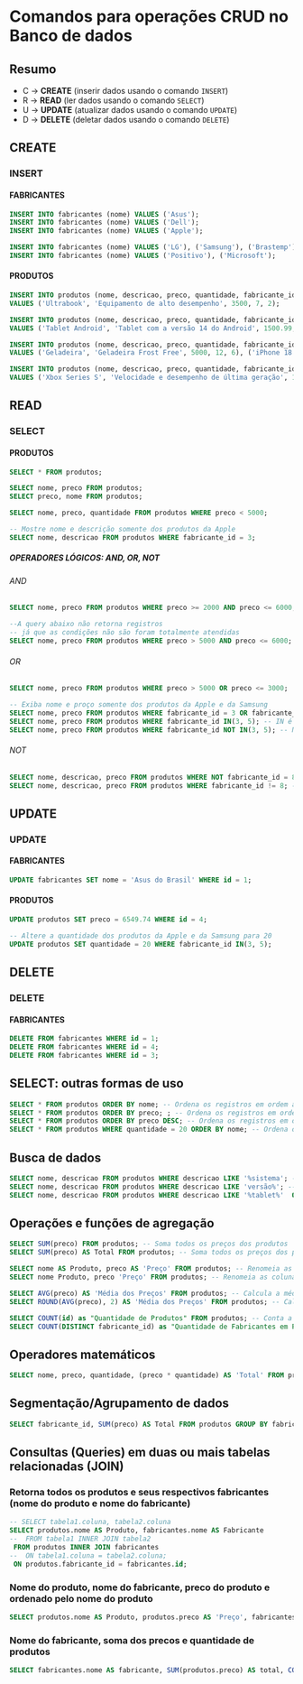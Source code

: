 # Comandos para operações CRUD no Banco de dados

## Resumo

- C -> **CREATE** (inserir dados usando o comando `INSERT`)
- R -> **READ** (ler dados usando o comando `SELECT`)
- U -> **UPDATE** (atualizar dados usando o comando `UPDATE`)
- D -> **DELETE** (deletar dados usando o comando `DELETE`)

## CREATE

### INSERT

#### FABRICANTES

```sql
INSERT INTO fabricantes (nome) VALUES ('Asus');
INSERT INTO fabricantes (nome) VALUES ('Dell');
INSERT INTO fabricantes (nome) VALUES ('Apple');

INSERT INTO fabricantes (nome) VALUES ('LG'), ('Samsung'), ('Brastemp');
INSERT INTO fabricantes (nome) VALUES ('Positivo'), ('Microsoft');
```
#### PRODUTOS

```sql
INSERT INTO produtos (nome, descricao, preco, quantidade, fabricante_id)
VALUES ('Ultrabook', 'Equipamento de alto desempenho', 3500, 7, 2);

INSERT INTO produtos (nome, descricao, preco, quantidade, fabricante_id)
VALUES ('Tablet Android', 'Tablet com a versão 14 do Android', 1500.99, 5, 5);

INSERT INTO produtos (nome, descricao, preco, quantidade, fabricante_id)
VALUES ('Geladeira', 'Geladeira Frost Free', 5000, 12, 6), ('iPhone 18 Pro Max', 'Diversas cores', 12666, 3, 3), ('iPad Mini', 'Com tela de 7 polegadas', 4999.01, 5, 3);

INSERT INTO produtos (nome, descricao, preco, quantidade, fabricante_id)
VALUES ('Xbox Series S', 'Velocidade e desempenho de última geração', 1977, 5, 8), ('Notebook Motion', 'Intel Dual Core 4GB de RAM, 128GB SSD e Tela 14,1 polegadas', 1213.65, 8, 7);
```

## READ

### SELECT

#### PRODUTOS

```sql
SELECT * FROM produtos;

SELECT nome, preco FROM produtos;
SELECT preco, nome FROM produtos;

SELECT nome, preco, quantidade FROM produtos WHERE preco < 5000;

-- Mostre nome e descrição somente dos produtos da Apple
SELECT nome, descricao FROM produtos WHERE fabricante_id = 3;
```
##### OPERADORES LÓGICOS: AND, OR, NOT

###### AND

```sql
SELECT nome, preco FROM produtos WHERE preco >= 2000 AND preco <= 6000;

--A query abaixo não retorna registros
-- já que as condições não são foram totalmente atendidas
SELECT nome, preco FROM produtos WHERE preco > 5000 AND preco <= 6000;
```
###### OR
    
```sql
SELECT nome, preco FROM produtos WHERE preco > 5000 OR preco <= 3000;

-- Exiba nome e proço somente dos produtos da Apple e da Samsung
SELECT nome, preco FROM produtos WHERE fabricante_id = 3 OR fabricante_id = 5;
SELECT nome, preco FROM produtos WHERE fabricante_id IN(3, 5); -- IN é uma abreviação para OR
SELECT nome, preco FROM produtos WHERE fabricante_id NOT IN(3, 5); -- NOT IN serve para negar o IN 
```
###### NOT

```sql
SELECT nome, descricao, preco FROM produtos WHERE NOT fabricante_id = 8;
SELECT nome, descricao, preco FROM produtos WHERE fabricante_id != 8; -- != é uma abreviação para NOT
```
## UPDATE

### UPDATE

#### FABRICANTES

```sql
UPDATE fabricantes SET nome = 'Asus do Brasil' WHERE id = 1;
```

#### PRODUTOS

```sql
UPDATE produtos SET preco = 6549.74 WHERE id = 4;   

-- Altere a quantidade dos produtos da Apple e da Samsung para 20
UPDATE produtos SET quantidade = 20 WHERE fabricante_id IN(3, 5);
```	
## DELETE

### DELETE

#### FABRICANTES

```sql
DELETE FROM fabricantes WHERE id = 1;
DELETE FROM fabricantes WHERE id = 4;
DELETE FROM fabricantes WHERE id = 3;   
```

## SELECT: outras formas de uso

```sql
SELECT * FROM produtos ORDER BY nome; -- Ordena os registros em ordem alfabética
SELECT * FROM produtos ORDER BY preco; ; -- Ordena os registros em ordem crescente de preço
SELECT * FROM produtos ORDER BY preco DESC; -- Ordena os registros em ordem decrescente de preço 
SELECT * FROM produtos WHERE quantidade = 20 ORDER BY nome; -- Ordena os registros que possuem quantidade igual a 20 em ordem alfabética
```

## Busca de dados

```sql
SELECT nome, descricao FROM produtos WHERE descricao LIKE '%sistema'; -- Busca todos os produtos que terminam com a palavra sistema
SELECT nome, descricao FROM produtos WHERE descricao LIKE 'versão%'; -- Busca todos os produtos que começam com a palavra versão
SELECT nome, descricao FROM produtos WHERE descricao LIKE '%tablet%'  OR  nome LIKE '%tela%'; -- Busca todos os produtos que possuem a palavra tablet na descrição ou a palavra tela no nome
```
## Operações e funções de agregação

```sql
SELECT SUM(preco) FROM produtos; -- Soma todos os preços dos produtos
SELECT SUM(preco) AS Total FROM produtos; -- Soma todos os preços dos produtos e renomeia a coluna para Total

SELECT nome AS Produto, preco AS 'Preço' FROM produtos; -- Renomeia as colunas nome e preco para Produto e Preço respectivamente  
SELECT nome Produto, preco 'Preço' FROM produtos; -- Renomeia as colunas nome e preco para Produto e Preço respectivamente (SEM AS)

SELECT AVG(preco) AS 'Média dos Preços' FROM produtos; -- Calcula a média dos preços dos produtos
SELECT ROUND(AVG(preco), 2) AS 'Média dos Preços' FROM produtos; -- Calcula a média dos preços dos produtos e arredonda para 2 casas decimais

SELECT COUNT(id) as "Quantidade de Produtos" FROM produtos; -- Conta a quantidade de produtos
SELECT COUNT(DISTINCT fabricante_id) as "Quantidade de Fabricantes em Produtos" FROM produtos; -- Conta a quantidade de fabricantes em produtos (DISTINCT é uma cláusula/flag que elimina os valores duplicados)
```

## Operadores matemáticos

```sql
SELECT nome, preco, quantidade, (preco * quantidade) AS 'Total' FROM produtos; -- Calcula o total de cada produto
```

## Segmentação/Agrupamento de dados

```sql
SELECT fabricante_id, SUM(preco) AS Total FROM produtos GROUP BY fabricante_id; -- Agrupa os produtos por fabricante e soma os preços de cada um 
```
## Consultas (Queries) em duas ou mais tabelas relacionadas (JOIN)

### Retorna todos os produtos e seus respectivos fabricantes (nome do produto e nome do fabricante)


```sql
-- SELECT tabela1.coluna, tabela2.coluna
SELECT produtos.nome AS Produto, fabricantes.nome AS Fabricante
--  FROM tabela1 INNER JOIN tabela2
 FROM produtos INNER JOIN fabricantes
--  ON tabela1.coluna = tabela2.coluna;
 ON produtos.fabricante_id = fabricantes.id;
 ```

 ### Nome do produto, nome do fabricante, preco do produto e ordenado pelo nome do produto

 ```sql
 SELECT produtos.nome AS Produto, produtos.preco AS 'Preço', fabricantes.nome AS Fabricante FROM produtos INNER JOIN fabricantes ON produtos.fabricante_id = fabricantes.id ORDER BY Produto, Fabricante;
 ```

 ### Nome do fabricante, soma dos precos e quantidade de produtos

 ```sql
 SELECT fabricantes.nome AS fabricante, SUM(produtos.preco) AS total, COUNT(produtos.fabricante_id) AS 'Quantidade de Produtos' FROM produtos INNER JOIN fabricantes ON produtos.fabricante_id = fabricantes.id GROUP BY fabricante ORDER BY total;